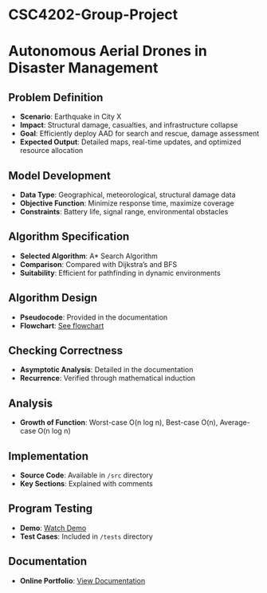 # CSC4202-Group-Project
# Autonomous Aerial Drones in Disaster Management

## Problem Definition
- **Scenario**: Earthquake in City X
- **Impact**: Structural damage, casualties, and infrastructure collapse
- **Goal**: Efficiently deploy AAD for search and rescue, damage assessment
- **Expected Output**: Detailed maps, real-time updates, and optimized resource allocation

## Model Development
- **Data Type**: Geographical, meteorological, structural damage data
- **Objective Function**: Minimize response time, maximize coverage
- **Constraints**: Battery life, signal range, environmental obstacles

## Algorithm Specification
- **Selected Algorithm**: A* Search Algorithm
- **Comparison**: Compared with Dijkstra’s and BFS
- **Suitability**: Efficient for pathfinding in dynamic environments

## Algorithm Design
- **Pseudocode**: Provided in the documentation
- **Flowchart**: [See flowchart](docs/flowchart.png)

## Checking Correctness
- **Asymptotic Analysis**: Detailed in the documentation
- **Recurrence**: Verified through mathematical induction

## Analysis
- **Growth of Function**: Worst-case O(n log n), Best-case O(n), Average-case O(n log n)

## Implementation
- **Source Code**: Available in `/src` directory
- **Key Sections**: Explained with comments

## Program Testing
- **Demo**: [Watch Demo](https://linktodemo.com)
- **Test Cases**: Included in `/tests` directory

## Documentation
- **Online Portfolio**: [View Documentation](https://linktoportfolio.com)

